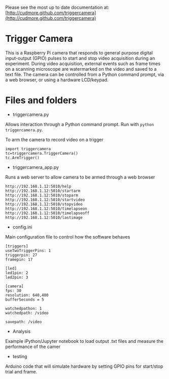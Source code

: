 Please see the most up to date documentation at: [http://cudmore.github.com/triggercamera](http://cudmore.github.com/triggercamera)

# Trigger Camera

This is a Raspberry Pi camera that responds to general purpose digital input-output (GPIO) pulses to start and stop video acquisition during an experiment. During video acquisition, external events such as frame times on a scanning microscope are watermarked on the video and saved to a text file. The camera can be controlled from a Python command prompt, via a web browser, or using a hardware LCD/keypad.

# Files and folders

 - triggercamera.py
 
Allows interaction through a Python command prompt.  Run with `python triggercamera.py`.

To arm the camera to record video on a trigger 

	import triggercamera
	tc=triggercamera.TriggerCamera()
	tc.ArmTrigger()
	
 - triggercamera_app.py
 
 Runs a web server to allow camera to be armed through a web browser
 
	http://192.168.1.12:5010/help
	http://192.168.1.12:5010/startarm
	http://192.168.1.12:5010/stoparm
	http://192.168.1.12:5010/startvideo
	http://192.168.1.12:5010/stopvideo
	http://192.168.1.12:5010/timelapseon
	http://192.168.1.12:5010/timelapseoff
	http://192.168.1.12:5010/lastimage

 - config.ini
 
 Main configuration file to control how the software behaves
 
	[triggers]
	useTwoTriggerPins: 1
	triggerpin: 27
	framepin: 17

	[led]
	led1pin: 2
	led2pin: 3

	[camera]
	fps: 30
	resolution: 640,480
	bufferSeconds = 5

	watchedpathon: 1
	watchedpath: /video

	savepath: /video

 - Analysis
 
 Example iPython/Jupyter notebook to load output .txt files and measure the performance of the camer
 
 - testing
 
 Arduino code that will simulate hardware by setting GPIO pins for start/stop trial and frame.
 